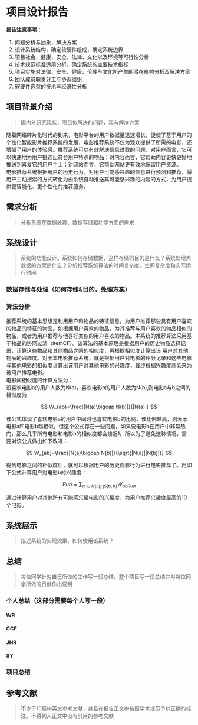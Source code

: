 # 项目设计报告

**报告注意事项**：
1. 问题分析与抽象，解决方案
2. 设计系统结构，确定软硬件组成，确定系统边界
3. 项目社会、健康、安全、法律、文化以及环境等可行性分析
4. 技术规范标准适用分析，确定系统的主要技术指标
5. 项目实施对法律、安全、健康、伦理与文化所产生的潜在影响分析及解决方案
6. 团队成员职责分工与协调组织
7. 软硬件选型的技术与经济性分析

## 项目背景介绍
> 国内外研究现状，项目拟解决的问题，现有解决方案

随着网络碎片化时代的到来，电影平台的用户数据量迅速增长，促使了基于用户的个性化智能影片推荐系统的发展，电影推荐系统不仅为观众提供了所需的电影，还增强了用户的体验感。推荐系统可以有效解决信息过载的问题，对用户而言，它可以快速地为用户挑选出符合用户特点的物品；对内容而言，它帮助内容更快更好地推送到喜爱它的用户手上；对网站而言，它帮助网站更有效地保留用户资源。  
电影推荐系统根据用户的历史行为，对用户可能感兴趣的信息进行预测和推荐，将用户主动搜索的方式转化为由系统自动推送其可能感兴趣的内容的方式，为用户提供更智能化、更个性化的推荐服务。

## 需求分析
> 分析系统在数据处理、数据存储和功能方面的需求

## 系统设计
> 系统的功能设计。系统如何存储数据，这样存储的目的是什么？系统处理大数据的方案是什么？分析推荐系统算法的时间复杂度、空间复杂度和实际运行时间

### 数据存储与处理（如何存储&目的，处理方案）

### 算法分析
推荐系统的基本思想是利用用户和物品的特征信息，为用户推荐那些具有用户喜欢的物品的特征的物品。如根据用户喜欢的物品，为其推荐与用户喜欢的物品相似的物品，或者为用户推荐与他喜好类似的用户喜欢的物品。本系统的推荐算法采用基于物品的协同过滤（itemCF）。该算法的基本原理是根据用户的历史物品选择记录，计算这些物品和其他物品之间的相似度，再根据相似度计算出该
用户对其他物品的兴趣度。对于本电影推荐系统，就是根据用户对电影的评分记录和这些电影与其他电影的相似度计算出该用户对其他电影的兴趣度，最终根据兴趣度高低来为该用户推荐电影。  
电影间相似度的计算方法为：  
设喜欢电影a的用户人数为N(a)，喜欢电影b的用户人数为N(b),则电影a与b之间的相似度为
<!-- <div align=center>
<img src="img_2.png"/>
</div> -->
$$
W_{ab}=\frac{|N(a)\bigcap N(b)|}{|N(a)|}
$$

该公式体现了喜欢电影a的用户中同时也喜欢电影b的比例，该比例越高，则表示电影a和电影b越相似。但这个公式存在一些问题，如果说电影b在用户中非常热门，那么几乎所有电影和电影b的相似度都会接近1。所以为了避免这种情况，需要对该公式做出如下改进：
<!-- <div align=center>
<img src="img_1.png"/>
</div> -->
$$
W_{ab}=\frac{|N(a)\bigcap N(b)|}{\sqrt{|N(a)||N(b)|}}
$$

得到电影之间的相似度后，就可以根据用户的历史观影行为进行电影推荐了。用如下公式计算用户对电影b的兴趣度：

<!-- <div align=center>
<img src="img_3.png"/>
</div> -->
$$
Pub=\sum_{a\in N(u)\bigcap S(b,K)}W_{abRua}
$$

通过计算用户对其他所有可能感兴趣电影的兴趣度，为用户推荐兴趣度最高的10个电影。

## 系统展示
> 描述系统的实现效果，如何使用该系统？

## 总结
> 每位同学针对自己所做的工作写一段总结，整个项目写一段总结并对每位同学所做的贡献作出说明

### 个人总结（这部分需要每个人写一段）

#### WR

#### CCF

#### JNR

#### SY

### 项目总结

## 参考文献
> 不少于10篇中英文参考文献，并且在报告正文中按照学术规范予以正确的标注。不得列入正文中没有引用的参考文献